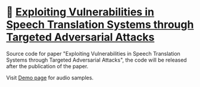 # :rocket: [Exploiting Vulnerabilities in Speech Translation Systems through Targeted Adversarial Attacks](https://Adv-ST.github.io)

Source code for paper "Exploiting Vulnerabilities in Speech Translation Systems through Targeted Adversarial Attacks", the code will be released after the publication of the paper.

Visit [Demo page](https://Adv-ST.github.io) for audio samples.
